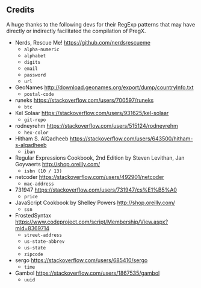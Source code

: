 ## Credits

A huge thanks to the following devs for their RegExp patterns that may have directly or indirectly facilitated the compilation of PregX.

- Nerds, Rescue Me! <https://github.com/nerdsrescueme>
	- `alpha-numeric`
	- `alphabet`
	- `digits`
	- `email`
	- `password`
	- `url`
- GeoNames <http://download.geonames.org/export/dump/countryInfo.txt>
	- `postal-code`
- runeks <https://stackoverflow.com/users/700597/runeks>
	- `btc`
- Kel Solaar <https://stackoverflow.com/users/931625/kel-solaar>
	- `git-repo`
- rodneyrehm <https://stackoverflow.com/users/515124/rodneyrehm>
	- `hex-color`
- Hitham S. AlQadheeb <https://stackoverflow.com/users/643500/hitham-s-alqadheeb>
	- `iban`
- Regular Expressions Cookbook, 2nd Edition by Steven Levithan, Jan Goyvaerts <http://shop.oreilly.com/>
	- `isbn (10 / 13)`
- netcoder <https://stackoverflow.com/users/492901/netcoder>
	- `mac-address`
- 731947 <https://stackoverflow.com/users/731947/cs%E1%B5%A0>
	- `price`
- JavaScript Cookbook by Shelley Powers <http://shop.oreilly.com/>
	- `ssn`
- FrostedSyntax <https://www.codeproject.com/script/Membership/View.aspx?mid=8369714>
	- `street-address`
	- `us-state-abbrev`
	- `us-state`
	- `zipcode`
- sergo <https://stackoverflow.com/users/685410/sergo>
	- `time`
- Gambol <https://stackoverflow.com/users/1867535/gambol>
	- `uuid`